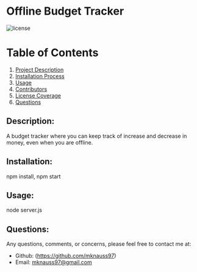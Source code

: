  # Offline Budget Tracker


![license](https://img.shields.io/badge/License--green?.svg)

# Table of Contents 
1. [Project Description](#description)
2. [Installation Process](#installation)
3. [Usage](#usage)
4. [Contributors](#contribution)
5. [License Coverage](#license)
6. [Questions](#questions)
    
## Description: 
A budget tracker where you can keep track of increase and decrease in money, even when you are offline.
## Installation: 
npm install, npm start
## Usage: 
node server.js

## Questions: 
Any questions, comments, or concerns, please feel free to contact me at:
* Github: (https://github.com/mknauss97)
* Email: mknauss97@gmail.com
